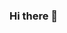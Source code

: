 ### Hi there 👋

<!--
**Nattzor/Nattzor** is a ✨ _special_ ✨ repository because its `README.md` (this file) appears on your GitHub profile.

<h1 align="center">Hi this is Nattzor</h1>

- :books: I’m currently learning **Node.js** and **Express** at IT-högskolan.
<br>

## Skills 
* 💻 JS / Ruby / Ruby on Rails
* 👨‍🎨 HTML / CSS / SASS / Figma
* 📱 React Native / Vue
* :minidisc: NodeJS / Express
* ⚙️ Cypress / RSpec
<br>
<p><img src="https://github-readme-stats.vercel.app/api/top-langs?username=Nattzor&show_icons=true&locale=en&layout=compact" alt="Nattzor" /></p>
<br>

<p><img src="https://github-readme-stats.vercel.app/api?username=Nattzor&show_icons=true&locale=en" alt="Nattzor" /></p>
<br>

<p><img src="https://github-readme-streak-stats.herokuapp.com/?user=Nattzor&" alt="Nattzor" /></p>

<br>
<p> <img src="https://komarev.com/ghpvc/?username=Nattzor&label=Profile%20views&color=0e75b6&style=flat" alt="Nattzor" /> </p>
